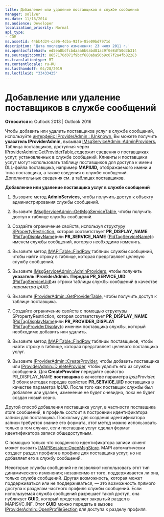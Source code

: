 ```yaml
---
title: Добавление или удаление поставщиков в службе сообщений
manager: soliver
ms.date: 11/16/2014
ms.audience: Developer
localization_priority: Normal
api_type:
- COM
ms.assetid: 44bb4d34-ca96-4d5a-93fe-85e09bd7971d
description: 'Дата последнего изменения: 23 июля 2011 г.'
ms.openlocfilehash: ed5ea8bdfcbdaaa6b6abd81a39f0e8df50d3b314
ms.sourcegitcommit: 8657170d071f9bcf680aba50b9c07f2a4fb82283
ms.translationtype: MT
ms.contentlocale: ru-RU
ms.lasthandoff: 04/28/2019
ms.locfileid: "33433425"
---
```

# <a name="adding-or-deleting-providers-in-a-message-service"></a>Добавление или удаление поставщиков в службе сообщений

  
  
**Относится к**: Outlook 2013 | Outlook 2016 
  
Чтобы добавить или удалить поставщиков услуг в службе сообщений, используйте [интерфейс IProviderAdmin : IUnknown.](iprovideradminiunknown.md) Вы можете получить **указатель IProviderAdmin,** вызывая [IMsgServiceAdmin::AdminProviders.](imsgserviceadmin-adminproviders.md) Таблица поставщиков, доступная через [IProviderAdmin::GetProviderTable,](iprovideradmin-getprovidertable.md)содержит сведения о поставщиках услуг, установленных в службе сообщений. Клиенты и поставщики услуг могут использовать таблицу поставщиков для доступа к имени DLL-файла поставщика, например **MAPIUID,** отображаемого имени и типа поставщика, а также сведения о службе сообщений. Дополнительные сведения см. в [таблицах поставщиков.](provider-tables.md)
  
 **Добавление или удаление поставщика услуг в службе сообщений**
  
1. Вызовите метод **AdminServices,** чтобы получить доступ к объекту администрирования службы сообщений. 
    
2. Вызовите [IMsgServiceAdmin::GetMsgServiceTable,](imsgserviceadmin-getmsgservicetable.md) чтобы получить доступ к таблице службы сообщений. 
    
3. Создайте ограничение свойств, используя структуру [SPropertyRestriction,](spropertyrestriction.md) которая соответствует **PR_DISPLAY_NAME** ([PidTagDisplayName)](pidtagdisplayname-canonical-property.md)или **PR_SERVICE_NAME** ([PidTagServiceName)](pidtagservicename-canonical-property.md)с именем службы сообщений, которую необходимо изменить. 
    
4. Вызовите метод [IMAPITable::FindRow](imapitable-findrow.md) таблицы службы сообщений, чтобы найти строку в таблице, которая представляет целевую службу сообщений. 
    
5. Вызовите [IMsgServiceAdmin::AdminProviders,](imsgserviceadmin-adminproviders.md) чтобы получить **указатель IProviderAdmin.** **Передав PR_SERVICE_UID** [(PidTagServiceUid)](pidtagserviceuid-canonical-property.md)из строки таблицы службы сообщений в качестве _параметра lpUID._ 
    
6. Вызовите [IProviderAdmin::GetProviderTable,](iprovideradmin-getprovidertable.md) чтобы получить доступ к таблице поставщика. 
    
7. Создайте ограничение свойств с помощью структуры SPropertyRestriction, которая соответствует **PR_DISPLAY_NAME** ([PidTagDisplayName)](pidtagdisplayname-canonical-property.md)или **PR_PROVIDER_DISPLAY** ([PidTagProviderDisplay)](pidtagproviderdisplay-canonical-property.md)с именем поставщика службы, который необходимо добавить или удалить. 
    
8. Вызовите метод [IMAPITable::FindRow](imapitable-findrow.md) таблицы поставщиков, чтобы найти строку в таблице, которая представляет целевого поставщика услуг. 
    
9. Вызовите [IProviderAdmin::CreateProvider,](iprovideradmin-createprovider.md) чтобы добавить поставщика или [IProviderAdmin::D eleteProvider,](iprovideradmin-deleteprovider.md) чтобы удалить его из службы сообщений. Для **CreateProvider** передайте свойство PR_DISPLAY_NAME **поставщика** в качестве параметра _lpszProvider._ В обоих методах передав свойство **PR_SERVICE_UID** поставщика в качестве параметра _lpUID._ После того как поставщик службы был добавлен или удален, изменение не будет очевидно, пока не будет создан новый сеанс. 
    
Другой способ добавления поставщика услуг, в частности поставщика store сообщений, в профиль состоит в построении идентификатора записи для поставщика. Поскольку для создания идентификатора записи требуется знание его формата, этот метод можно использовать только в том случае, если поставщик услуг сделал формат идентификатора записи общедоступным. 
  
С помощью только что созданного идентификатора записи клиент может вызвать [IMAPISession::OpenMsgStore](imapisession-openmsgstore.md). MAPI автоматически создает раздел профиля в профиле для поставщика услуг, но не добавляет его в службу сообщений. 
  
Некоторые службы сообщений не позволяют использовать этот тип динамического изменения; независимо от того, поддерживается ли она, только служба сообщений. Другая возможность, которая может поддерживаться или не поддерживаться, — это возможность прямого доступа к разделам частного профиля службы сообщений. Если используемая служба сообщений разрешает такой доступ, она публикует **GUID,** который представляет закрытый раздел в MAPISVC.INF. Этот **GUID** можно передать в вызове [IProviderAdmin::OpenProfileSection](iprovideradmin-openprofilesection.md) для доступа к разделу профиля. 
  

